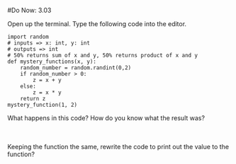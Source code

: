 #Do Now: 3.03

Open up the terminal. Type the following code into the editor. 

```
import random
# inputs => x: int, y: int
# outputs => int 
# 50% returns sum of x and y, 50% returns product of x and y
def mystery_functions(x, y):
	random_number = random.randint(0,2)
	if random_number > 0: 
		z = x + y 
	else: 
		z = x * y
	return z
mystery_function(1, 2)
```

What happens in this code? How do you know what the result was? 
<br>
<br>
<br>

Keeping the function the same, rewrite the code to print out the value to the function? 
<br>
<br>
<br>